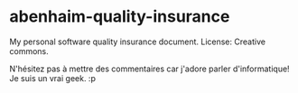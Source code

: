 # abenhaim-quality-insurance
My personal software quality insurance document.
License: Creative commons.

N'hésitez pas à mettre des commentaires car j'adore parler d'informatique! Je suis un vrai geek. :p
